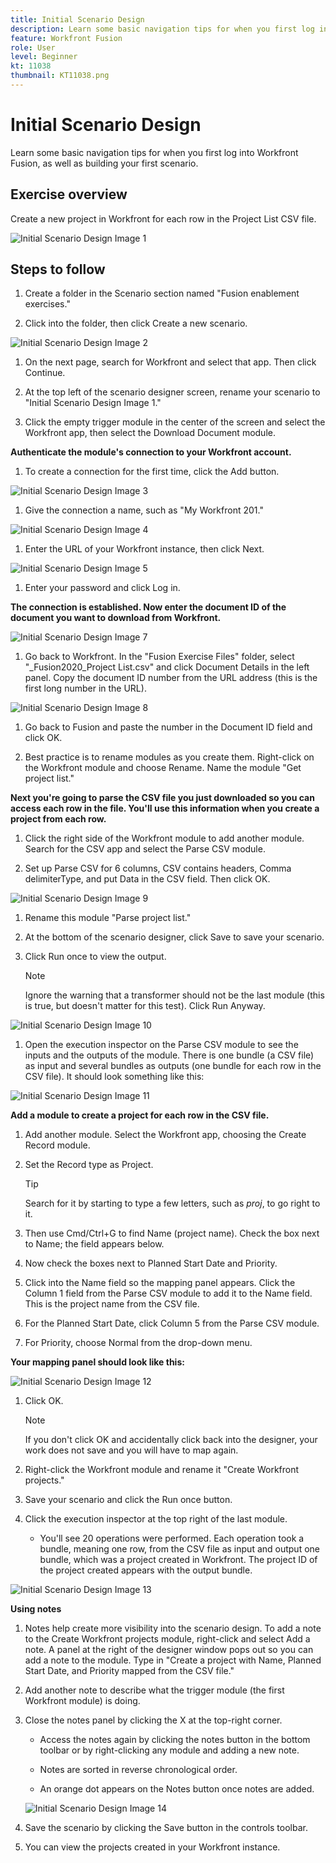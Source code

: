 ```yaml
---
title: Initial Scenario Design
description: Learn some basic navigation tips for when you first log into Workfront Fusion, as well as building your first scenario.
feature: Workfront Fusion
role: User
level: Beginner
kt: 11038
thumbnail: KT11038.png
---
```


# Initial Scenario Design

Learn some basic navigation tips for when you first log into Workfront Fusion, as well as building your first scenario.

## Exercise overview

Create a new project in Workfront for each row in the Project List CSV file.

![Initial Scenario Design Image 1](../12-exercises/assets/initial-scenario-design-1.png)

## Steps to follow

1. Create a folder in the Scenario section named "Fusion enablement exercises."

1. Click into the folder, then click Create a new scenario.

![Initial Scenario Design Image 2](../12-exercises/assets/initial-scenario-design-2.png)

   1. On the next page, search for Workfront and select that app. Then click Continue.

   1. At the top left of the scenario designer screen, rename your scenario to "Initial Scenario Design Image 1."

   1. Click the empty trigger module in the center of the screen and select the Workfront app, then select the Download Document module.

**Authenticate the module's connection to your Workfront account.**

   1. To create a connection for the first time, click the Add button.

   ![Initial Scenario Design Image 3](../12-exercises/assets/initial-scenario-design-3.png)

   1. Give the connection a name, such as "My Workfront 201."

   ![Initial Scenario Design Image 4](../12-exercises/assets/initial-scenario-design-4.png)

   1. Enter the URL of your Workfront instance, then click Next.

   ![Initial Scenario Design Image 5](../12-exercises/assets/initial-scenario-design-5.png)

   1. Enter your password and click Log in.

**The connection is established. Now enter the document ID of the document you want to download from Workfront.**

   ![Initial Scenario Design Image 7](../12-exercises/assets/initial-scenario-design-7.png)

   1. Go back to Workfront. In the "Fusion Exercise Files" folder, select "_Fusion2020_Project List.csv" and click Document Details in the left panel. Copy the document ID number from the URL address (this is the first long number in the URL).

   ![Initial Scenario Design Image 8](../12-exercises/assets/initial-scenario-design-8.png)

   1. Go back to Fusion and paste the number in the Document ID field and click OK.

   1. Best practice is to rename modules as you create them. Right-click on the Workfront module and choose Rename. Name the module "Get project list."

**Next you're going to parse the CSV file you just downloaded so you can access each row in the file. You'll use this information when you create a project from each row.**

   1. Click the right side of the Workfront module to add another module. Search for the CSV app and select the Parse CSV module.

   1. Set up Parse CSV for 6 columns, CSV contains headers, Comma delimiterType, and put Data in the CSV field. Then click OK.

   ![Initial Scenario Design Image 9](../12-exercises/assets/initial-scenario-design-9.png)

   1. Rename this module "Parse project list."

   1. At the bottom of the scenario designer, click Save to save your scenario.

   1. Click Run once to view the output.

      >[!NOTE]
      >
      >Ignore the warning that a transformer should not be the last module (this is true, but doesn't matter for this test). Click Run Anyway.

   ![Initial Scenario Design Image 10](../12-exercises/assets/initial-scenario-design-10.png)

   1. Open the execution inspector on the Parse CSV module to see the inputs and the outputs of the module. There is one bundle (a CSV file) as input and several bundles as outputs (one bundle for each row in the CSV file). It should look something like this:

   ![Initial Scenario Design Image 11](../12-exercises/assets/initial-scenario-design-11.png)

**Add a module to create a project for each row in the CSV file.**

   1. Add another module. Select the Workfront app, choosing the Create Record module.

   1. Set the Record type as Project.

      >[!TIP]
      >
      >Search for it by starting to type a few letters, such as *proj*, to go right to it.

   1. Then use Cmd/Ctrl+G to find Name (project name). Check the box next to Name; the field appears below.

   1. Now check the boxes next to Planned Start Date and Priority.

   1. Click into the Name field so the mapping panel appears. Click the Column 1 field from the Parse CSV module to add it to the Name field. This is the project name from the CSV file.

   1. For the Planned Start Date, click Column 5 from the Parse CSV module.

   1. For Priority, choose Normal from the drop-down menu.

**Your mapping panel should look like this:**

   ![Initial Scenario Design Image 12](../12-exercises/assets/initial-scenario-design-12.png)

   1. Click OK.
 
      >[!NOTE]
      >
      >If you don't click OK and accidentally click back into the designer, your work does not save and you will have to map again.

   1. Right-click the Workfront module and rename it "Create Workfront projects."

   1. Save your scenario and click the Run once button.

   1. Click the execution inspector at the top right of the last module.

      + You'll see 20 operations were performed. Each operation took a bundle, meaning one row, from the CSV file as input and output one bundle, which was a project created in Workfront. The project ID of the project created appears with the output bundle.

   ![Initial Scenario Design Image 13](../12-exercises/assets/initial-scenario-design-13.png)

**Using notes**

   1. Notes help create more visibility into the scenario design. To add a note to the Create Workfront projects module, right-click and select Add a note. A panel at the right of the designer window pops out so you can add a note to the module. Type in "Create a project with Name, Planned Start Date, and Priority mapped from the CSV file."

   1. Add another note to describe what the trigger module (the first Workfront module) is doing.

   1. Close the notes panel by clicking the X at the top-right corner.

        + Access the notes again by clicking the notes button in the bottom toolbar or by right-clicking any module and adding a new note.

        + Notes are sorted in reverse chronological order.

        + An orange dot appears on the Notes button once notes are added.

        ![Initial Scenario Design Image 14](../12-exercises/assets/initial-scenario-design-14.png)

   1. Save the scenario by clicking the Save button in the controls toolbar.

   1. You can view the projects created in your Workfront instance.
